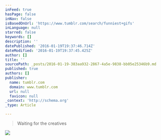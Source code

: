 ```yaml
---
inFeed: true
hasPage: false
inNav: false
isBasedOnUrl: 'https://www.tumblr.com/search/funniest+gifs'
inLanguage: null
starred: false
keywords: []
description: ''
datePublished: '2016-01-19T19:37:46.714Z'
dateModified: '2016-01-19T19:37:45.425Z'
author: []
title: ''
sourcePath: _posts/2016-01-19-383aa932-2867-4a5e-9838-bb05e25346b9.md
published: true
authors: []
publisher:
  name: tumblr.com
  domain: www.tumblr.com
  url: null
  favicon: null
_context: 'http://schema.org'
_type: Article

---
```

> Waiting for the creatives

![](https://s3-us-west-2.amazonaws.com/the-grid-img/p/3a8ae1e20ca1576663c921455723d888c966b925.gif)